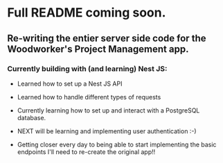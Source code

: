 # Full README coming soon.

## Re-writing the entier server side code for the Woodworker's Project Management app.

### Currently building with (and learning) Nest JS:
  * Learned how to set up a Nest JS API
  * Learned how to handle different types of requests
  * Currently learning how to set up and interact with a PostgreSQL database.
  
  * NEXT will be learning and implementing user authentication :-)
  * Getting closer every day to being able to start implementing the basic endpoints I'll need to re-create the original app!!
